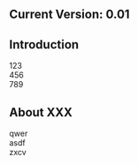 ## Current Version: 0.01

## Introduction
123</br>
456</br>
789</br>

## About XXX
qwer</br>
asdf</br>
zxcv</br>
